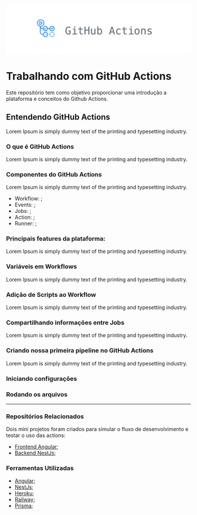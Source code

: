 ![GitHub Actions imagem cabeçalho](./img/image.png)

# Trabalhando com GitHub Actions

Este repositório tem como objetivo proporcionar uma introdução a plataforma e conceitos do Github Actions.

## Entendendo GitHub Actions

Lorem Ipsum is simply dummy text of the printing and typesetting industry.

### O que é GitHub Actions 

Lorem Ipsum is simply dummy text of the printing and typesetting industry.

### Componentes do GitHub Actions
Lorem Ipsum is simply dummy text of the printing and typesetting industry.

 - Workflow: ;
 - Events: ;
 - Jobs: ;
 - Action: ;
 - Runner: ;

### Principais features da plataforma:

Lorem Ipsum is simply dummy text of the printing and typesetting industry.

### Variáveis em Workflows

Lorem Ipsum is simply dummy text of the printing and typesetting industry.

### Adição de Scripts ao Workflow

Lorem Ipsum is simply dummy text of the printing and typesetting industry.

### Compartilhando informações entre Jobs

Lorem Ipsum is simply dummy text of the printing and typesetting industry.

### Criando nossa primeira pipeline no GitHub Actions

Lorem Ipsum is simply dummy text of the printing and typesetting industry.

### Iniciando configurações

### Rodando os arquivos

________
### Repositórios Relacionados

Dois mini projetos foram criados para simular o fluxo de desenvolvimento e testar o uso das actions:

 - [Frontend Angular](https://github.com/biduco07/IFMT-Devops-AOMS);
 - [Backend NestJs](https://github.com/tonkunz/ifmt-articles-api);

### Ferramentas Utilizadas

 - [Angular](https://angular.dev/);
 - [NestJs](https://nestjs.com/);
 - [Heroku](https://dashboard.heroku.com/);
 - [Railway](https://railway.app/);
 - [Prisma](https://www.prisma.io/);
